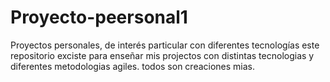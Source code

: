 # Proyecto-peersonal1
Proyectos personales, de interés particular con diferentes tecnologías
 este repositorio exciste para enseñar mis projectos con distintas tecnologias y diferentes metodologias agiles.
 todos son creaciones mias.
 
